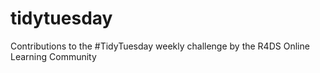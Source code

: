 # tidytuesday

Contributions to the #TidyTuesday weekly challenge by the R4DS Online Learning Community
